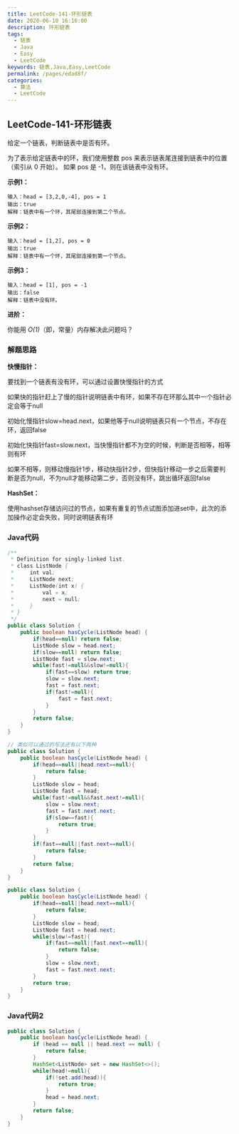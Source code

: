 ```yaml
---
title: LeetCode-141-环形链表
date: 2020-06-10 16:16:00
description: 环形链表
tags: 
  - 链表
  - Java
  - Easy
  - LeetCode
keywords: 链表,Java,Easy,LeetCode
permalink: /pages/edad8f/
categories: 
  - 算法
  - LeetCode
---
```


## LeetCode-141-环形链表

给定一个链表，判断链表中是否有环。

为了表示给定链表中的环，我们使用整数 pos 来表示链表尾连接到链表中的位置（索引从 0 开始）。 如果 pos 是 -1，则在该链表中没有环。

 <!--more-->

**示例1：**

```
输入：head = [3,2,0,-4], pos = 1
输出：true
解释：链表中有一个环，其尾部连接到第二个节点。
```

**示例2：**

```
输入：head = [1,2], pos = 0
输出：true
解释：链表中有一个环，其尾部连接到第一个节点。
```

**示例3：**

```
输入：head = [1], pos = -1
输出：false
解释：链表中没有环。
```

**进阶：**

你能用 *O(1)*（即，常量）内存解决此问题吗？

### 解题思路

**快慢指针：**

要找到一个链表有没有环，可以通过设置快慢指针的方式

如果快的指针赶上了慢的指针说明链表中有环，如果不存在环那么其中一个指针必定会等于null

初始化慢指针slow=head.next，如果他等于null说明链表只有一个节点，不存在环，返回false

初始化快指针fast=slow.next，当快慢指针都不为空的时候，判断是否相等，相等则有环

如果不相等，则移动慢指针1步，移动快指针2步，但快指针移动一步之后需要判断是否为null，不为null才能移动第二步，否则没有环，跳出循环返回false

**HashSet：**

使用hashset存储访问过的节点，如果有重复的节点试图添加进set中，此次的添加操作必定会失败，同时说明链表有环

### Java代码

```java
/**
 * Definition for singly-linked list.
 * class ListNode {
 *     int val;
 *     ListNode next;
 *     ListNode(int x) {
 *         val = x;
 *         next = null;
 *     }
 * }
 */
public class Solution {
    public boolean hasCycle(ListNode head) {
        if(head==null) return false;
        ListNode slow = head.next;
        if(slow==null) return false;
        ListNode fast = slow.next;
        while(fast!=null&&slow!=null){
            if(fast==slow) return true;
            slow = slow.next;
            fast = fast.next;
            if(fast!=null){
                fast = fast.next;
            }
        }
        return false;
    }
}

// 类似可以通过的写法还有以下两种
public class Solution {
    public boolean hasCycle(ListNode head) {
        if(head==null||head.next==null){
            return false;
        }
        ListNode slow = head;
        ListNode fast = head;
        while(fast!=null&&fast.next!=null){
            slow = slow.next;
            fast = fast.next.next;
            if(slow==fast){
                return true;
            }
        }
        if(fast==null||fast.next==null){
            return false;
        }
        return false;
    }
}

public class Solution {
    public boolean hasCycle(ListNode head) {
        if(head==null||head.next==null){
            return false;
        }
        ListNode slow = head;
        ListNode fast = head.next;
        while(slow!=fast){
            if(fast==null||fast.next==null){
                return false;
            }
            slow = slow.next;
            fast = fast.next.next;
        }
        return true;
    }
}
```


### Java代码2

```java
public class Solution {
    public boolean hasCycle(ListNode head) {
        if (head == null || head.next == null) {
            return false;
        }
        HashSet<ListNode> set = new HashSet<>();
        while(head!=null){
            if(!set.add(head)){
                return true;
            }
            head = head.next;
        }
        return false;
    }
}
```


